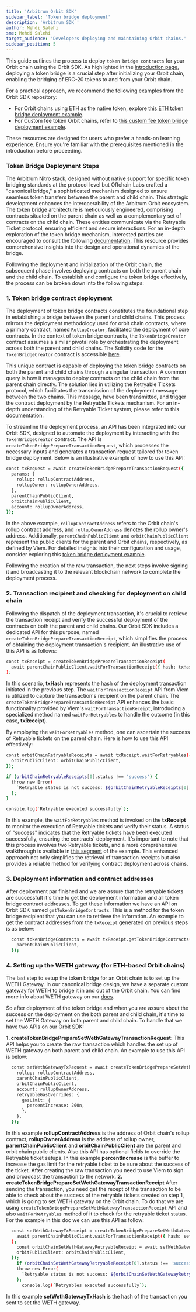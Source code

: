 ```yaml
---
title: 'Arbitrum Orbit SDK'
sidebar_label: 'Token bridge deployment'
description: 'Arbitrum SDK '
author: Mehdi Salehi
sme: Mehdi Salehi
target_audience: 'Developers deploying and maintaining Orbit chains.'
sidebar_position: 5
---
```


This guide outlines the process to deploy `token bridge contracts` for your Orbit chain using the Orbit SDK. As highlighted in the [introduction page](introduction.md), deploying a token bridge is a crucial step after initializing your Orbit chain, enabling the bridging of ERC-20 tokens to and from your Orbit chain.

For a practical approach, we recommend the following examples from the Orbit SDK repository:

- For Orbit chains using ETH as the native token, explore [this ETH token bridge deployment example](https://github.com/OffchainLabs/arbitrum-orbit-sdk/blob/main/examples/create-token-bridge-eth/index.ts).
- For Custom fee token Orbit chains, refer to [this custom fee token bridge deployment example](https://github.com/OffchainLabs/arbitrum-orbit-sdk/blob/main/examples/create-token-bridge-custom-fee-token/index.ts).

These resources are designed for users who prefer a hands-on learning experience. Ensure you're familiar with the prerequisites mentioned in the introduction before proceeding.

### Token Bridge Deployment Steps

The Arbitrum Nitro stack, designed without native support for specific token bridging standards at the protocol level but Offchain Labs crafted a "canonical bridge," a sophisticated mechanism designed to ensure seamless token transfers between the parent and child chain. This strategic development enhances the interoperability of the Arbitrum Orbit ecosystem. 
The token bridge architecture is meticulously engineered, comprising contracts situated on the parent chain as well as a complementary set of contracts on the child chain. These entities communicate via the Retryable Ticket protocol, ensuring efficient and secure interactions. For an in-depth exploration of the token bridge mechanism, interested parties are encouraged to consult the following [documentation](https://docs.arbitrum.io/for-devs/concepts/token-bridge/token-bridge-erc20). This resource provides comprehensive insights into the design and operational dynamics of the bridge.

Following the deployment and initialization of the Orbit chain, the subsequent phase involves deploying contracts on both the parent chain and the child chain. To establish and configure the token bridge effectively, the process can be broken down into the following steps:

### 1. Token bridge contract deployment
The deployment of token bridge contracts constitutes the foundational step in establishing a bridge between the parent and child chains. This process mirrors the deployment methodology used for orbit chain contracts, where a primary contract, named `RollupCreator`, facilitated the deployment of core contracts. In the context of token bridge contracts, the `TokenBridgeCreator` contract assumes a similar pivotal role by orchestrating the deployment across both the parent and child chains. The Solidity code for the `TokenBridgeCreator` contract is accessible [here](https://github.com/OffchainLabs/token-bridge-contracts/blob/b3894ecc8b6185b2d505c71c9a7851725f53df15/contracts/tokenbridge/ethereum/L1AtomicTokenBridgeCreator.sol#L4).

This unique contract is capable of deploying the token bridge contracts on both the parent and child chains through a singular transaction. A common query is how it manages to deploy contracts on the child chain from the parent chain directly. The solution lies in utilizing the Retryable Tickets protocol, which facilitates the transmission of the deployment message between the two chains. This message, have been transmitted, and trigger the contract deployment by the Retryable Tickets mechanism. For an in-depth understanding of the Retryable Ticket system, please refer to this [documentation](https://docs.arbitrum.io/arbos/l1-to-l2-messaging#retryable-tickets).

To streamline the deployment process, an API has been integrated into our Orbit SDK, designed to automate the deployment by interacting with the `TokenBridgeCreator` contract. The API is `createTokenBridgePrepareTransactionRequest`, which processes the necessary inputs and generates a transaction request tailored for token bridge deployment. Below is an illustrative example of how to use this API:

```bash
const txRequest = await createTokenBridgePrepareTransactionRequest({
  params: {
    rollup: rollupContractAddress,
    rollupOwner: rollupOwnerAddress,
  },
  parentChainPublicClient,
  orbitChainPublicClient,
  account: rollupOwnerAddress,
});
```

In the above example, `rollupContractAddress` refers to the Orbit chain's rollup contract address, and `rollupOwnerAddress` denotes the rollup owner's address. Additionally, `parentChainPublicClient` and `orbitChainPublicClient` represent the public clients for the parent and Orbit chains, respectively, as defined by Viem. For detailed insights into their configuration and usage, consider exploring this [token bridge deployment example](https://github.com/OffchainLabs/arbitrum-orbit-sdk/blob/main/examples/create-token-bridge-eth/index.ts).

Following the creation of the raw transaction, the next steps involve signing it and broadcasting it to the relevant blockchain network to complete the deployment process.

### 2. Transaction recipient and checking for deployment on child chain
Following the dispatch of the deployment transaction, it's crucial to retrieve the transaction receipt and verify the successful deployment of the contracts on both the parent and child chains. Our Orbit SDK includes a dedicated API for this purpose, named `createTokenBridgePrepareTransactionReceipt`, which simplifies the process of obtaining the deployment transaction's recipient. An illustrative use of this API is as follows:

```bash
const txReceipt = createTokenBridgePrepareTransactionReceipt(
  await parentChainPublicClient.waitForTransactionReceipt({ hash: txHash }),
);
```

In this scenario, **txHash** represents the hash of the deployment transaction initiated in the previous step. The `waitForTransactionReceipt` API from Viem is utilized to capture the transaction's recipient on the parent chain. The `createTokenBridgePrepareTransactionReceipt` API enhances the basic functionality provided by Viem's `waitForTransactionReceipt`, introducing a specialized method named `waitForRetryables` to handle the outcome (in this case, **txReceipt**).

By employing the `waitForRetryables` method, one can ascertain the success of Retryable tickets on the parent chain. Here is how to use this API effectively:

```bash
const orbitChainRetryableReceipts = await txReceipt.waitForRetryables({
  orbitPublicClient: orbitChainPublicClient,
});

if (orbitChainRetryableReceipts[0].status !== 'success') {
  throw new Error(
    `Retryable status is not success: ${orbitChainRetryableReceipts[0].status}. Aborting...`,
  );
}

console.log(`Retryable executed successfully`);
```

In this example, the `waitForRetryables` method is invoked on the **txReceipt** to monitor the execution of Retryable tickets and verify their status. A status of "success" indicates that the Retryable tickets have been executed successfully, ensuring the contracts' deployment. It's important to note that this process involves two Retryable tickets, and a more comprehensive walkthrough is available in [this segment](https://github.com/OffchainLabs/arbitrum-orbit-sdk/blob/1e39d21eef57d204bfa609c4c29284528ddf05ac/examples/create-token-bridge-eth/index.ts#L78-L104) of the example. This enhanced approach not only simplifies the retrieval of transaction receipts but also provides a reliable method for verifying contract deployment across chains.

### 3. Deployment information and contract addresses
After deployment par finished and we are assure that the retryable tickets are successfult it's time to get the deployment information and all token bridge contract addresses.
To get these information we have an API on Orbit SDK named `getTokenBridgeContracts`. This is a method for the token bridge recipient that you can use to retrieve the informtion.
An example to get the contract addresses from the `txReceipt` generated on previous steps is as below:
```bash
  const tokenBridgeContracts = await txReceipt.getTokenBridgeContracts({
    parentChainPublicClient,
  });
```

### 4. Setting up the WETH gateway (for ETH-based Orbit chains)
The last step to setup the token bridge for an Orbit chain is to set up the WETH Gateway. In our canonical bridge design, we have a separate custom gateway for WETH to bridge it in and out of the Orbit chain. You can find more info about WETH gateway on our [docs](https://docs.arbitrum.io/for-devs/concepts/token-bridge/token-bridge-erc20#other-flavors-of-gateways).

So after deployment of the token bridge and when you are assure about the success on the deployment on the both parent and child chain, it's time to set the WETH Gateway on both parent and child chain. To handle that we have two APIs on our Orbit SDK:

**1. createTokenBridgePrepareSetWethGatewayTransactionRequest:**
This API helps you to create the raw transaction which handles the set up of WETH gateway on both parent and child chain. An example to use this API is below:
```bash
  const setWethGatewayTxRequest = await createTokenBridgePrepareSetWethGatewayTransactionRequest({
    rollup: rollupContractAddress,
    parentChainPublicClient,
    orbitChainPublicClient,
    account: rollupOwnerAddress,
    retryableGasOverrides: {
      gasLimit: {
        percentIncrease: 200n,
      },
    },
  });
```
In this example **rollupContractAddress** is the address of Orbit chain's rollup contract, **rollupOwnerAddress** is the address of rollup owner, **parentChainPublicClient** and **orbitChainPublicClient** are the parent and orbit chain public clients. Also this API has optional fields to override the Retryable ticket setups. In this example **percentIncrease** is the buffer to increase the gas limit for the retryable ticket to be sure about the success of the ticket.
After creating the raw transaction you need to use Viem to sign and broadcast the transaction to the network.
**2. createTokenBridgePrepareSetWethGatewayTransactionReceipt**
After sending the transaction, you need get the recept of the transaction to be able to check about the success of the retryable tickets created on step 1, which is going to set WETH gateway on the Orbit chain. To do that we are using `createTokenBridgePrepareSetWethGatewayTransactionReceipt` API and also `waitForRetryables` method of it to check for the retryable ticket status. For the example in this doc we can use this API as follow:

```bash
  const setWethGatewayTxReceipt = createTokenBridgePrepareSetWethGatewayTransactionReceipt(
    await parentChainPublicClient.waitForTransactionReceipt({ hash: setWethGatewayTxHash }),
  );
    const orbitChainSetWethGatewayRetryableReceipt = await setWethGatewayTxReceipt.waitForRetryables({
    orbitPublicClient: orbitChainPublicClient,
  });
    if (orbitChainSetWethGatewayRetryableReceipt[0].status !== 'success') {
    throw new Error(
      `Retryable status is not success: ${orbitChainSetWethGatewayRetryableReceipt[0].status}. Aborting...`,
    );
      console.log(`Retryables executed successfully`);
```
In this example **setWethGatewayTxHash** is the hash of the transaction you sent to set the WETH gateway.
